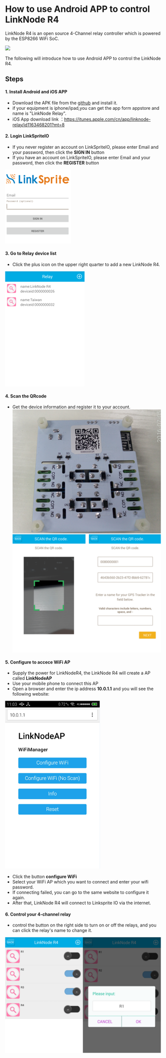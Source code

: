 # How to use Android APP to control LinkNode R4

LinkNode R4 is an open source 4-Channel relay controller which is powered by the ESP8266 WiFi SoC.

![](images/r4.png)

The following will introduce how to use Android APP to control the LinkNode R4.

## Steps

#### 1. Install Android and iOS APP
* Download the APK file from the [github](https://github.com/delongqilinksprite/LinkNodeR4-app.git) and install it.
* if your equipment is iphone/ipad,you can get the app form appstore and name is "LinkNode Relay".  
* iOS App download link ：https://itunes.apple.com/cn/app/linknode-relay/id1163468201?mt=8

#### 2. Login LinkSpriteIO
* If you never register an account on LinkSpriteIO, please enter Email and your password, then click the **SIGN IN** button
* If you have an account on LinkSpriteIO, please enter Email and your password, then click the **REGISTER** button

![](images/2.png)

#### 3. Go to Relay device list
* Click the plus icon on the upper right quarter to add a new LinkNode R4.

![](images/3.png)

#### 4. Scan the QRcode
* Get the device information and register it to your account.
![](images/qar4.png)
![](images/4.png)

#### 5. Configure to accece WiFi AP
* Supply the power for LinkNodeR4, the LinkNode R4 will create a AP called **LinkNodeAP**
* Use your mobile phone to connect this AP
* Open a browser and enter the ip address **10.0.1.1** and you will see the following website:

![](images/ap.png)    
  
* Click the button **configure WiFi**
* Select your WiFi AP which you want to connect and enter your wifi password.
* If connecting failed, you can go to the same website to configure it again.
* After that, LinkNode R4 will connect to Linksprite IO via the internet.


#### 6. Control your 4-channel relay
* control the button on the right side to turn on or off the relays, and you can click the relay's name to change it.

![](images/5.png)
